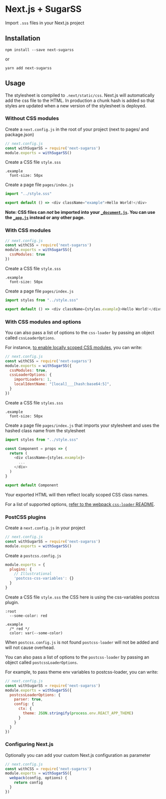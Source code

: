 # Next.js + SugarSS

Import `.sss` files in your Next.js project

## Installation

```
npm install --save next-sugarss
```

or

```
yarn add next-sugarss
```

## Usage

The stylesheet is compiled to `.next/static/css`. Next.js will automatically add the css file to the HTML. 
In production a chunk hash is added so that styles are updated when a new version of the stylesheet is deployed.

### Without CSS modules

Create a `next.config.js` in the root of your project (next to pages/ and package.json)

```js
// next.config.js
const withSugarSS = require('next-sugarss')
module.exports = withSugarSS()
```

Create a CSS file `style.sss`

```
.example
  font-size: 50px
```

Create a page file `pages/index.js`

```js
import "../style.sss"

export default () => <div className="example">Hello World!</div>
```

__Note: CSS files can _not_ be imported into your [`_document.js`](https://github.com/zeit/next.js#custom-document). You can use the [`_app.js`](https://github.com/zeit/next.js#custom-app) instead or any other page.__

### With CSS modules

```js
// next.config.js
const withCSS = require('next-sugarss')
module.exports = withSugarSS({
  cssModules: true
})
```

Create a CSS file `style.sss`

```
.example
  font-size: 50px
```

Create a page file `pages/index.js`

```js
import styles from "../style.sss"

export default () => <div className={styles.example}>Hello World!</div>
```

### With CSS modules and options

You can also pass a list of options to the `css-loader` by passing an object called `cssLoaderOptions`.

For instance, [to enable locally scoped CSS modules](https://github.com/css-modules/css-modules/blob/master/docs/local-scope.md#css-modules--local-scope), you can write:

```js
// next.config.js
const withCSS = require('next-sugarss')
module.exports = withSugarSS({
  cssModules: true,
  cssLoaderOptions: {
    importLoaders: 1,
    localIdentName: "[local]___[hash:base64:5]",
  }
})
```

Create a CSS file `styles.sss`

```
.example
  font-size: 50px
```

Create a page file `pages/index.js` that imports your stylesheet and uses the hashed class name from the stylesheet

```js
import styles from "../style.sss"

const Component = props => {
  return (
    <div className={styles.example}>
      ...
    </div>
  )
}

export default Component
```

Your exported HTML will then reflect locally scoped CSS class names.

For a list of supported options, [refer to the webpack `css-loader` README](https://github.com/webpack-contrib/css-loader#options).

### PostCSS plugins

Create a `next.config.js` in your project

```js
// next.config.js
const withSugarSS = require('next-sugarss')
module.exports = withSugarSS()
```

Create a `postcss.config.js`

```js
module.exports = {
  plugins: {
    // Illustrational
    'postcss-css-variables': {}
  }
}
```

Create a CSS file `style.sss` the CSS here is using the css-variables postcss plugin.

```
:root
  --some-color: red

.example
  /* red */
  color: var(--some-color)
```

When `postcss.config.js` is not found `postcss-loader` will not be added and will not cause overhead.

You can also pass a list of options to the `postcss-loader` by passing an object called `postcssLoaderOptions`.

For example, to pass theme env variables to postcss-loader, you can write:

```js
// next.config.js
const withSugarSS = require('next-sugarss')
module.exports = withSugarSS({
  postcssLoaderOptions: {
    parser: true,
    config: {
      ctx: {
        theme: JSON.stringify(process.env.REACT_APP_THEME)
      }
    }
  }
})
```



### Configuring Next.js

Optionally you can add your custom Next.js configuration as parameter

```js
// next.config.js
const withCSS = require('next-sugarss')
module.exports = withSugarSS({
  webpack(config, options) {
    return config
  }
})
```
